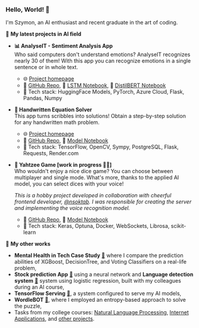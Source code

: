 ### Hello, World! 👋 
I'm Szymon, an AI enthusiast and recent graduate in the art of coding.

🚀 **My latest projects in AI field**
- **📊 AnalyseIT - Sentiment Analysis App**   
 Who said computers don't understand emotions? AnalyseIT recognizes nearly 30 of them!  With this app you can recognize emotions in a single sentence or in whole text.
  - 🌐 [Project homepage](https://analyseit.onrender.com/)
  - 📁 [GitHub Repo](https://github.com/szymon8576/AnalyseIT), 📘 [LSTM Notebook](https://colab.research.google.com/drive/1bwBMnJFGU2RCaIVwUoTuAzc92nFKcTnu?usp=sharing), 📘 [DistilBERT Notebook](https://colab.research.google.com/drive/1bwBMnJFGU2RCaIVwUoTuAzc92nFKcTnu?usp=sharing)
  - 🔢 Tech stack: HuggingFace Models, PyTorch, Azure Cloud, Flask, Pandas, Numpy
 
- **📝 Handwritten Equation Solver**  
  This app turns scribbles into solutions! Obtain a step-by-step solution for any handwritten math problem.
  - 🌐 [Project homepage](https://eqsolver.onrender.com/)
  - 📁 [GitHub Repo](https://github.com/szymon8576/HandwrittenEquationSolver), 📘 [Model Notebook]()
  - 🔢 Tech stack: TensorFlow, OpenCV, Sympy, PostgreSQL, Flask, Requests, Render.com

- **🎲 Yahtzee Game [work in progress 👷‍♂️]**  
  Who wouldn't enjoy a nice dice game? You can choose between multiplayer and single mode. What's more, thanks to the applied AI model, you can select dices with your voice!

  _This is a hobby project developed in collaboration with cheerful frontend developer, [@nsoktab](https://github.com/nsoktab). I was responsible for creating the server and implementing the voice recognition model._
  - 📁 [GitHub Repo](https://github.com/szymon8576/Yahtzee), 📘 [Model Notebook](https://colab.research.google.com/drive/1FOOrM3EnNS871vDrD01rgMnXAtkY5qCm?usp=sharing)
  - 🔢 Tech stack: Keras, Optuna, Docker, WebSockets, Librosa, scikit-learn


 🚀 **My other works**
- **Mental Health in Tech Case Study** [📁](https://rawcdn.githack.com/szymon8576/szymon8576/7fc7f2e885058539bcfb808f905ff9f44c9a5c79/files/Case%20Study%20-%20Mental%20Health%20in%20Tech.html) where I compare the prediction abilities of XGBoost, DecisionTree, and Voting Classifiers on a real-life problem,
- **Stock prediction App** [📁](https://github.com/TheMentalist-w/Stock-agent-DL) using a neural network and **Language detection system** [📁](https://github.com/Rasalrai/NUM-language_detection) system using logistic regression, built with my colleagues during an AI course,
- **TensorFlow Serving** [📁](https://github.com/szymon8576/TFServing), a system configured to serve my AI models,
- **WordleBOT** [📁](https://github.com/szymon8576/WordleBOT), where I employed an entropy-based approach to solve the puzzle,
- Tasks from my college courses: [Natural Language Processing](https://github.com/szymon8576/NLP), [Internet Applications](https://github.com/szymon8576/AIACourse), and [other projects](https://github.com/szymon8576?tab=repositories).



<!--
**szymon8576/szymon8576** is a ✨ _special_ ✨ repository because its `README.md` (this file) appears on your GitHub profile.

Here are some ideas to get you started:

- 🔭 I’m currently working on ...
- 🌱 I’m currently learning ...
- 👯 I’m looking to collaborate on ...
- 🤔 I’m looking for help with ...
- 💬 Ask me about ...
- 📫 How to reach me: ...
- 😄 Pronouns: ...
- ⚡ Fun fact: ...
-->
